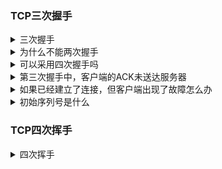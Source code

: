 ### TCP三次握手
<details>
<summary>三次握手</summary>
  client将SYN置为1，随机产生一个初始序列号seq发送给Server,进入SYN_SENT状态</br>
  Server收到Client的SYN=1之后，知道客户端请求建立连接，将自己的SYN置1，ACK置1，产生一个acknowledge number=sequence number+1
并随机产生一个自己的初始序列号，发送给客户端，进入SYN_RCVD状态；</br>
  客户端检查acknodledge number是否为序列号+1，ACK是否为1检查正确之后将自己的ACK置1，产生一个acknowledge number = 服务器的序列号+1
发送给服务器，进入ESTABLISHED状态，服务器检查ACK为1和acknowledge number为序列号+1后，也进入ESTABLISHED状态；完成三次握手，连接建立</br>
</details>

<details>
<summary>为什么不能两次握手</summary>
  可能会出现已失效的连接请求报文段又传到了服务器端</br>
  client发出的第一个连接请求报文段并没有丢失，而是在某个网络节点长时间滞留了，以致延误到连接释放以后才到达server</br>
  server接收到延误的报文段后，发出确认保文段，但是client因为没有请求连接所以不会响应。server一直等待浪费很多资源</br>
  如果采用三次握手，server收不到确认，就知道client没有要求建立连接</br>
  server无法保证client收到确认报文<br/>
</details>

<details>
<summary>可以采用四次握手吗</summary>
  可以，但会降低传输效率
</details>

<details>
<summary>第三次握手中，客户端的ACK未送达服务器</summary>
  server:因为没有收到ACK确认，因此会重发之前的SYN+ACK（默认重发五次，之后自动关闭连接进入CLOSED状态）,client收到后会重新传ACK给server.</br>
  client:在server进行超时重发过程中，如果client向服务器发送数据,数据头部ACK是1，服务器收到数据后会读取ACK number，进入establish状态<br/>
  在server进入CLOSED状态后，如果client向服务器发送数据，服务器会以RST应答。
</details>

<details>
<summary>如果已经建立了连接，但客户端出现了故障怎么办</summary>
  服务器每收到一次客户端的请求后都会重新复位一个计时器，通常为2小时，超过则会每隔75s发送一次探测报文段，若超过10次，则关闭连接。
</details>

<details>
<summary>初始序列号是什么</summary>
  TCP连接的一方随机选择一个32位的序列号作为发送数据的初始序列号（ISN），以便接收方可以确认是否为合法编号。
</details>

### TCP四次挥手</br>
<details>
<summary>四次挥手</summary>
  Client将FIN置为1，发送一个序列号seq给Server,进入FIN_WAIT_1状态</br>
  Server收到FIN之后，发送一个ACK=1，acknowledge number=收到的序列号+1给服务器，进入CLOSED_WAIT状态，此时客户端已经没有要发送的数据了，但是仍然可以接收服务器发来的数据</br>
  Server将FIN置1，发送一个序列号给Client进入LAST_ACK状态</br>
  Client收到服务器的FIN后，进入TIME_WAIT状态，接着将ACK置一，发送一个acknowledge number=序列号+1给服务器；服务器收到后确认acknowledge number后变为CLOSED状态，不再向客户端发送数据。客户端等待2** MSL（保文段最长寿命）时间后，也进入CLOSED状态。完成四次挥手。</br>
  MSL(Maximum Segment Lifetime),指一个片段在网络中最大的存活时间，2MSL就是一个发送和一个回复所需的最大时间。如果直到2MSL，Client都没有再次收到FIN，那么Client推断ACK已经被成功接收
</details>

